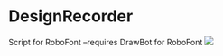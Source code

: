 # DesignRecorder
Script for RoboFont –requires DrawBot for RoboFont
<img src="DesignRecorderUI?raw=true" />